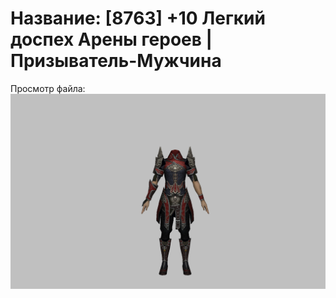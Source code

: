 # Название: [8763] +10 Легкий доспех Арены героев | Призыватель-Мужчина

Просмотр файла:
![p080031.png](p080031.png)